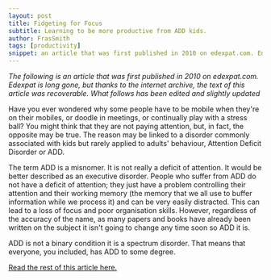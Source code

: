 ```yaml
---
layout: post
title: Fidgeting for Focus
subtitle: Learning to be more productive from ADD kids.
author: FrasSmith
tags: [productivity]
snippet: an article that was first published in 2010 on edexpat.com. Edexpat is long gone, but thanks to the internet archive, the text of this article was recoverable
---
```



_The following is an article that was first published in 2010 on edexpat.com. Edexpat is long gone, but thanks to the internet archive, the text of this article was recoverable. What follows has been edited and slightly updated_
<!--more-->
Have you ever wondered why some people have to be mobile when they're on their mobiles, or doodle in meetings, or continually play with a stress ball? You might think that they are not paying attention, but, in fact, the opposite may be true. The reason may be linked to a disorder commonly associated with kids but rarely applied to adults' behaviour, Attention Deficit Disorder or ADD.

The term ADD is a misnomer. It is not really a deficit of attention. It would be better described as an executive disorder. People who suffer from ADD do not have a deficit of attention; they just have a problem controlling their attention and their working memory (the memory that we all use to buffer information while we process it) and can be very easily distracted. This can lead to a loss of focus and poor organisation skills. However, regardless of the accuracy of the name, as many papers and books have already been written on the subject it isn't going to change any time soon so ADD it is.

ADD is not a binary condition it is a spectrum disorder. That means that everyone, you included, has ADD to some degree.

[Read the rest of this article here.](https://medium.com/@frassmith/fidgeting-for-focus-aea2fb696892)
